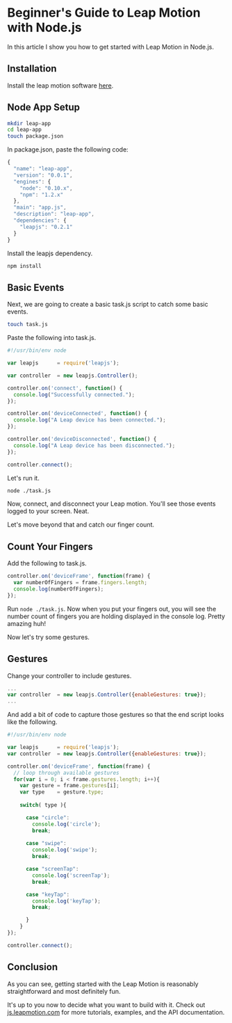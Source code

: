 # Beginner's Guide to Leap Motion with Node.js

In this article I show you how to get started with Leap Motion in Node.js.

## Installation

Install the leap motion software [here](https://www.leapmotion.com/setup).

## Node App Setup
```bash
mkdir leap-app
cd leap-app
touch package.json
```

In package.json, paste the following code:

```javascript
{
  "name": "leap-app",
  "version": "0.0.1",
  "engines": {
    "node": "0.10.x",
    "npm": "1.2.x"
  },
  "main": "app.js",
  "description": "leap-app",
  "dependencies": {
    "leapjs": "0.2.1"
  }
}
```

Install the leapjs dependency.

```bash
npm install
```

## Basic Events

Next, we are going to create a basic task.js script to catch some basic events.

```bash
touch task.js
```

Paste the following into task.js.

```javascript
#!/usr/bin/env node

var leapjs      = require('leapjs');

var controller  = new leapjs.Controller();

controller.on('connect', function() {
  console.log("Successfully connected.");
});

controller.on('deviceConnected', function() {
  console.log("A Leap device has been connected.");
});

controller.on('deviceDisconnected', function() {
  console.log("A Leap device has been disconnected.");
});

controller.connect();
```

Let's run it.

```bash
node ./task.js
```

Now, connect, and disconnect your Leap motion. You'll see those events logged to your screen. Neat.

Let's move beyond that and catch our finger count.

## Count Your Fingers

Add the following to task.js.

```javascript
controller.on('deviceFrame', function(frame) {
  var numberOfFingers = frame.fingers.length;
  console.log(numberOfFingers);
});
```

Run `node ./task.js`. Now when you put your fingers out, you will see the number count of fingers you are holding displayed in the console log. Pretty amazing huh!

Now let's try some gestures.

## Gestures

Change your controller to include gestures.

```javascript
...
var controller  = new leapjs.Controller({enableGestures: true});
...
```

And add a bit of code to capture those gestures so that the end script looks like the following.

```javascript
#!/usr/bin/env node

var leapjs      = require('leapjs');
var controller  = new leapjs.Controller({enableGestures: true});

controller.on('deviceFrame', function(frame) {
  // loop through available gestures
  for(var i = 0; i < frame.gestures.length; i++){
    var gesture = frame.gestures[i];
    var type    = gesture.type;          
    
    switch( type ){

      case "circle":
        console.log('circle');
        break;
      
      case "swipe":
        console.log('swipe');
        break;

      case "screenTap":
        console.log('screenTap');
        break;

      case "keyTap":
        console.log('keyTap');
        break;

      }
    }
});

controller.connect();
```

## Conclusion

As you can see, getting started with the Leap Motion is reasonably straightforward and most definitely fun. 

It's up to you now to decide what you want to build with it. Check out [js.leapmotion.com](http://js.leapmotion.com) for more tutorials, examples, and the API documentation.
